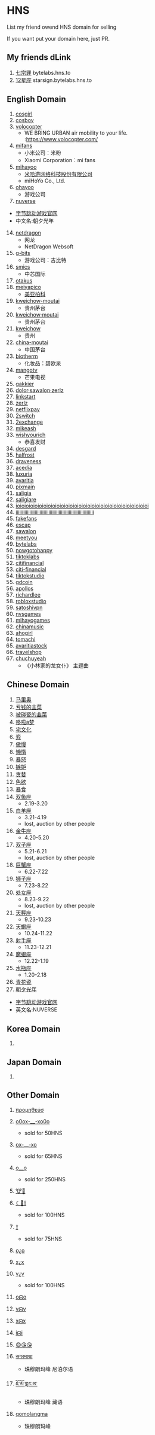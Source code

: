# HNS
List my friend owend HNS domain for selling

If you want put your domain here, just PR.

## My friends dLink 
1. [七宗罪](bytelabs.hns.to) bytelabs.hns.to
2. [12星座](starsign.bytelabs.hns.to) starsign.bytelabs.hns.to


## English Domain
1. [cosgirl](https://www.namebase.io/domains/cosgirl)
2. [cosboy](https://www.namebase.io/domains/cosboy)
3. [volocopter](https://www.namebase.io/domains/volocopter)
    - WE BRING URBAN air mobility to your life. :https://www.volocopter.com/
5. [mifans](https://www.namebase.io/domains/mifans)
    - 小米公司：米粉 
    - Xiaomi Corporation：mi fans
6. [mihayoo](https://www.namebase.io/domains/mihayoo)
    - [米哈游网络科技股份有限公司](https://www.mihayo.com/company.html)
    - miHoYo Co., Ltd.
7. [ohayoo](https://www.namebase.io/domains/ohayoo)
    - 游戏公司
12. [nuverse](https://www.namebase.io/domains/nuverse)
   - [字节跳动游戏官网](https://www.nvsgames.cn)
   -  中文名:朝夕光年
14. [netdragon](https://www.namebase.io/domains/netdragon)
    - 网龙
    - NetDragon Websoft
16. [g-bits](https://www.namebase.io/domains/g-bits)
    - 游戏公司：吉比特
18. [smics](https://www.namebase.io/domains/smics)
    - 中芯国际
20. [otakus](https://www.namebase.io/domains/otakus)
21. [meiyapico](https://www.namebase.io/domains/meiyapico)
    - [美亚柏科](http://www.300188.cn)
23. [kweichow-moutai](https://www.namebase.io/domains/kweichow-moutai)
    - 贵州茅台
24. [kweichow·moutai](https://www.namebase.io/domains/xn--kweichowmoutai-2xa)
    - 贵州茅台
25. [kweichow](https://www.namebase.io/domains/kweichow)
    - 贵州
26. [china-moutai](https://www.namebase.io/domains/china-moutai)
    - 中国茅台
28. [biotherm](https://www.namebase.io/domains/biotherm)
    - 化妆品：碧欧泉
29. [mangotv](https://www.namebase.io/domains/mangotv)
    - 芒果电视
30. [gakkier](https://www.namebase.io/domains/gakkier)
31. [dolor·sawalon·zerlz](https://www.namebase.io/domains/xn--dolorsawalonzerlz-p2ah)
32. [linkstart](https://www.namebase.io/domains/linkstart)
33. [zerlz](https://www.namebase.io/domains/zerlz)
34. [netflixpay](https://www.namebase.io/domains/netflixpay)
35. [2switch](https://www.namebase.io/domains/2switch)
36. [2exchange](https://www.namebase.io/domains/2exchange)
37. [mikeash](https://www.namebase.io/domains/mikeash)
38. [wishyourich](https://www.namebase.io/domains/wishyourich)
    - 恭喜发财
39. [desgard](https://www.namebase.io/domains/desgard)
40. [halfrost](https://www.namebase.io/domains/halfrost)
41. [draveness](https://www.namebase.io/domains/draveness)
42. [acedia](https://www.namebase.io/domains/acedia)
43. [luxuria](https://www.namebase.io/domains/luxuria)
44. [avaritia](https://www.namebase.io/domains/avaritia)
45. [pixmain](https://www.namebase.io/domains/pixmain)
46. [saligia](https://www.namebase.io/domains/saligia)
47. [saligiare](https://www.namebase.io/domains/saligiare)
48. [ioioioioioioioioioioioioioioioioioioioioioioioioioioioioioioi](https://www.namebase.io/domains/ioioioioioioioioioioioioioioioioioioioioioioioioioioioioioioi)
49. [iiiiiiiiiiiiiiiiiiiiiiiiiiiiiiiiiiiiiiiiiiiiiiiiiiiiiiiiiiiiii](https://www.namebase.io/domains/iiiiiiiiiiiiiiiiiiiiiiiiiiiiiiiiiiiiiiiiiiiiiiiiiiiiiiiiiiiiii)
50. [fakefans](https://www.namebase.io/domains/fakefans)
51. [escap](https://www.namebase.io/domains/escap)
52. [sawalon](https://www.namebase.io/domains/sawalon)
54. [meetyou](https://www.namebase.io/domains/meetyou)
55. [bytelabs](https://www.namebase.io/domains/bytelabs)
56. [nowgotohappy](https://www.namebase.io/domains/nowgotohappy)
57. [tiktoklabs](https://www.namebase.io/domains/tiktoklabs)
58. [citifinancial](https://www.namebase.io/domains/citifinancial)
59. [citi-financial](https://www.namebase.io/domains/citi-financial)
60. [tiktokstudio](https://www.namebase.io/domains/tiktokstudio)
61. [gdcoin](https://www.namebase.io/domains/gdcoin)
62. [apollos](https://www.namebase.io/domains/apollos)
63. [richardlee](https://www.namebase.io/domains/richardlee)
64. [robloxstudio](https://www.namebase.io/domains/robloxstudio)
65. [satoshivpn](https://www.namebase.io/domains/satoshivpn)
66. [nvsgames](https://www.namebase.io/domains/nvsgames)
67. [mihayogames](https://www.namebase.io/domains/mihayogames)
68. [chinamusic](https://www.namebase.io/domains/chinamusic)
69. [ahogirl](https://www.namebase.io/domains/ahogirl)
70. [tomachi](https://www.namebase.io/domains/tomachi)
71. [avaritiastock](https://www.namebase.io/domains/avaritiastock)
72. [travelshop](https://www.namebase.io/domains/travelshop)
73. [chuchuyeah](https://www.namebase.io/domains/chuchuyeah)
    - 《小林家的龙女仆》 主题曲


## Chinese Domain
1. [马里奥](https://www.namebase.io/domains/xn--hus952kiof)
2. [亏钱的韭菜](https://www.namebase.io/domains/xn--7kqz78g22iomqlwd)
3. [被碰瓷的韭菜](https://www.namebase.io/domains/xn--4ly06avzc6wt0zfytz)
6. [哆啦a梦](https://www.namebase.io/domains/xn--a-2h9a4s792d)
7. [宅文化](https://www.namebase.io/domains/xn--cjr19qvti)
8. [弈](https://www.namebase.io/domains/xn--p0t)
9. [傲慢](https://www.namebase.io/domains/xn--u0qs02b)
10. [懒惰](https://www.namebase.io/domains/xn--nfuot)
11. [暴怒](https://www.namebase.io/domains/xn--b8to1m)
13. [嫉妒](https://www.namebase.io/domains/xn--rvs11a)
14. [贪婪](https://www.namebase.io/domains/xn--x1sx49i)
15. [色欲](https://www.namebase.io/domains/xn--okwx90c)
16. [暴食](https://www.namebase.io/domains/xn--tmvs03i)
17. [双鱼座](https://www.namebase.io/domains/xn--joro6w073c)
     - 2.19-3.20
19. [白羊座]()
    - 3.21-4.19
    - lost, auction by other people
21. [金牛座](https://www.namebase.io/domains/xn--xxtn25bl4w)
    - 4.20-5.20
23. [双子座]()
    - 5.21-6.21
    - lost, auction by other people
25. [巨蟹座](https://www.namebase.io/domains/xn--hstoqu73h)
    - 6.22-7.22
27. [狮子座](https://www.namebase.io/domains/xn--i8sq1f5tz)
    - 7.23-8.22
29. [处女座]()
    - 8.23-9.22
    - lost, auction by other people
31. [天秤座](https://www.namebase.io/domains/xn--rsss1kxz0a)
    - 9.23-10.23
33. [天蝎座](https://www.namebase.io/domains/xn--rsss1k973b)
    - 10.24-11.22
35. [射手座](https://www.namebase.io/domains/xn--net44d48d)
    - 11.23-12.21
37. [魔蝎座](https://www.namebase.io/domains/xn--xxt01kq00a)
    - 12.22-1.19
39. [水瓶座](https://www.namebase.io/domains/xn--xxto51agyg)
    - 1.20-2.18
41. [青花瓷](https://www.namebase.io/domains/xn--4lyt60aw6p)
42. [朝夕光年](https://www.namebase.io/domains/xn--54qw3q5veknk)
   - [字节跳动游戏官网](https://www.nvsgames.cn)
   - 英文名:NUVERSE

## Korea Domain
1. [](https://www.namebase.io/domains/)


## Japan Domain
1. [](https://www.namebase.io/domains/)



## Other Domain
1. [προμηθεύσ](https://www.namebase.io/domains/xn--qxaddoofhv3g)
3. [o0ox-__-xo0o](https://www.namebase.io/domains/o0ox-__-xo0o)
    - sold for 50HNS
6. [ox-__-xo](https://www.namebase.io/domains/ox-__-xo)
    - sold for 65HNS
7. [o__o](https://www.namebase.io/domains/o__o)
    - sold for 250HNS
8. [🐮🍺](https://www.namebase.io/domains/xn--xjhhl)
9. [☾🔭𖨆](https://www.namebase.io/domains/xn--c5h4359ini9c)
    - sold for 100HNS
10. [𖨆](https://www.namebase.io/domains/xn--kt9e)
    - sold for 75HNS
11. [o¿o](https://www.namebase.io/domains/xn--oo-pfa)
12. [x¿x](https://www.namebase.io/domains/xn--xx-pfa)
13. [v¿v]( https://www.namebase.io/domains/xn--vv-pfa)
    - sold for 100HNS
14. [oᗣo](https://www.namebase.io/domains/xn--oo-lon)
15. [vᗣv](https://www.namebase.io/domains/xn--vv-lon)
16. [xᗣx](https://www.namebase.io/domains/xn--xx-lon)
17. [iᗣi](https://www.namebase.io/domains/xn--ii-lon)
18. [😊😘😘](https://www.namebase.io/domains/xn--o28h2aa)

14. [सगरमाथा](https://www.namebase.io/domains/xn--31b2a0ah2b0bb)
    - 珠穆朗玛峰 尼泊尔语
15. [ཇོ་མོ་གླང་མ་](https://www.namebase.io/domains/xn--nbdaaa7ymar1le76ac67d)
    - 珠穆朗玛峰 藏语
16. [qomolangma](https://www.namebase.io/domains/qomolangma)
    - 珠穆朗玛峰





